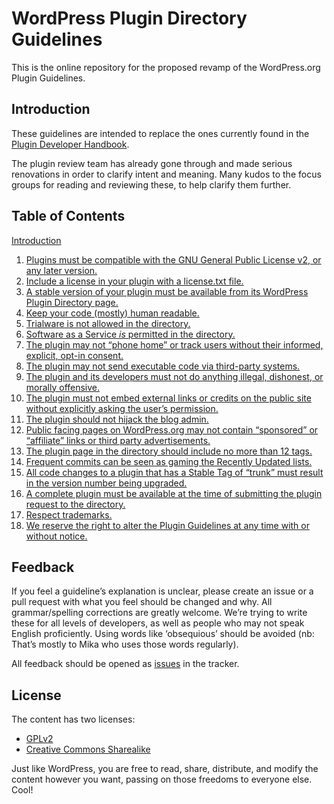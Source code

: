 # WordPress Plugin Directory Guidelines

This is the online repository for the proposed revamp of the WordPress.org Plugin Guidelines.

## Introduction

These guidelines are intended to replace the ones currently found in the [Plugin Developer Handbook](https://developer.wordpress.org/plugins/wordpress-org/detailed-plugin-guidelines/).

The plugin review team has already gone through and made serious renovations in order to clarify intent and meaning. Many kudos to the focus groups for reading and reviewing these, to help clarify them further.

## Table of Contents

[Introduction](https://github.com/Ipstenu/wporg-plugin-guidelines/blob/master/introduction.md)

1. [Plugins must be compatible with the GNU General Public License v2, or any later version.](https://github.com/Ipstenu/wporg-plugin-guidelines/blob/master/guideline-01.md)
2. [Include a license in your plugin with a license.txt file.](https://github.com/Ipstenu/wporg-plugin-guidelines/blob/master/guideline-02.md)
3. [A stable version of your plugin must be available from its WordPress Plugin Directory page.](https://github.com/Ipstenu/wporg-plugin-guidelines/blob/master/guideline-03.md)
4. [Keep your code (mostly) human readable.](https://github.com/Ipstenu/wporg-plugin-guidelines/blob/master/guideline-04.md)
5. [Trialware is not allowed in the directory.](https://github.com/Ipstenu/wporg-plugin-guidelines/blob/master/guideline-05.md)
6. [Software as a Service *is* permitted in the directory.](https://github.com/Ipstenu/wporg-plugin-guidelines/blob/master/guideline-06.md)
7. [The plugin may not “phone home” or track users without their informed, explicit, opt-in consent.](https://github.com/Ipstenu/wporg-plugin-guidelines/blob/master/guideline-07.md)
8. [The plugin may not send executable code via third-party systems.](https://github.com/Ipstenu/wporg-plugin-guidelines/blob/master/guideline-08.md)
9. [The plugin and its developers must not do anything illegal, dishonest, or morally offensive.](https://github.com/Ipstenu/wporg-plugin-guidelines/blob/master/guideline-09.md)
10. [The plugin must not embed external links or credits on the public site without explicitly asking the user’s permission.](https://github.com/Ipstenu/wporg-plugin-guidelines/blob/master/guideline-10.md)
11. [The plugin should not hijack the blog admin.](https://github.com/Ipstenu/wporg-plugin-guidelines/blob/master/guideline-11.md)
12. [Public facing pages on WordPress.org may not contain “sponsored” or “affiliate” links or third party advertisements.](https://github.com/Ipstenu/wporg-plugin-guidelines/blob/master/guideline-12.md)
13. [The plugin page in the directory should include no more than 12 tags.](https://github.com/Ipstenu/wporg-plugin-guidelines/blob/master/guideline-13.md)
14. [Frequent commits can be seen as gaming the Recently Updated lists.](https://github.com/Ipstenu/wporg-plugin-guidelines/blob/master/guideline-14.md)
15. [All code changes to a plugin that has a Stable Tag of “trunk” must result in the version number being upgraded.](https://github.com/Ipstenu/wporg-plugin-guidelines/blob/master/guideline-15.md)
16. [A complete plugin must be available at the time of submitting the plugin request to the directory.](https://github.com/Ipstenu/wporg-plugin-guidelines/blob/master/guideline-16.md)
17. [Respect trademarks.](https://github.com/Ipstenu/wporg-plugin-guidelines/blob/master/guideline-17.md)
18. [We reserve the right to alter the Plugin Guidelines at any time with or without notice.](https://github.com/Ipstenu/wporg-plugin-guidelines/blob/master/guideline-18.md)

## Feedback

If you feel a guideline’s explanation is unclear, please create an issue or a pull request with what you feel should be changed and why. All grammar/spelling corrections are greatly welcome. We’re trying to write these for all levels of developers, as well as people who may not speak English proficiently. Using words like ‘obsequious’ should be avoided (nb: That’s mostly to Mika who uses those words regularly).

All feedback should be opened as [issues](https://github.com/Ipstenu/wporg-plugin-guidelines) in the tracker.

## License

The content has two licenses:

- [GPLv2](https://github.com/Ipstenu/wporg-plugin-guidelines/LICENSE)
- [Creative Commons Sharealike](https://creativecommons.org/licenses/by-sa/4.0/)

Just like WordPress, you are free to read, share, distribute, and modify the content however you want, passing on those freedoms to everyone else. Cool!

